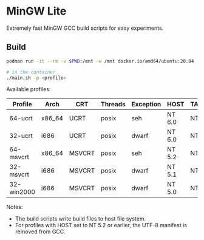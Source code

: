 # MinGW Lite

Extremely fast MinGW GCC build scripts for easy experiments.

## Build

```bash
podman run -it --rm -v $PWD:/mnt -w /mnt docker.io/amd64/ubuntu:20.04

# in the container
./main.sh -p <profile>
```

Available profiles:

| Profile | Arch | CRT | Threads | Exception | HOST | TARGET |
| ------- | ---- | --- | ------- | --------- | ---- | ------ |
| 64-ucrt | x86_64 | UCRT | posix | seh | NT 6.0 | NT 5.2 |
| 32-ucrt | i686 | UCRT | posix | dwarf | NT 6.0 | NT 5.1 |
| 64-msvcrt | x86_64 | MSVCRT | posix | seh | NT 5.2 | NT 5.2 |
| 32-msvcrt | i686 | MSVCRT | posix | dwarf | NT 5.1 | NT 5.1 |
| 32-win2000 | i686 | MSVCRT | posix | dwarf | NT 5.0 | NT 5.0 |

Notes:

- The build scripts write build files to host file system.
- For profiles with HOST set to NT 5.2 or earlier, the UTF-8 manifest is removed from GCC.
